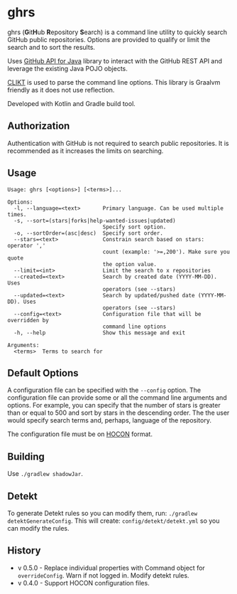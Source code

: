 # ghrs 

ghrs (**G**it**H**ub **R**epository **S**earch) is a command line utility to quickly 
search GitHub public repositories.  Options
are provided to qualify or limit the search and to sort the results.

Uses [GitHub API for Java](https://hub4j.github.io/github-api/) library
to interact with the GitHub REST API and leverage the existing Java POJO
objects.

[CLIKT](https://ajalt.github.io/clikt/) is used to parse the command
line options.  This library is Graalvm friendly as it does not use
reflection.

Developed with Kotlin and Gradle build tool.

## Authorization
Authentication with GitHub is not required to search public repositories.  It is recommended as it increases the 
limits on searching.



## Usage
```shell
Usage: ghrs [<options>] [<terms>]...

Options:
  -l, --language=<text>       Primary language. Can be used multiple times.
  -s, --sort=(stars|forks|help-wanted-issues|updated)
                              Specify sort option.
  -o, --sortOrder=(asc|desc)  Specify sort order.
  --stars=<text>              Constrain search based on stars: operator ','
                              count (example: '>=,200'). Make sure you quote
                              the option value.
  --limit=<int>               Limit the search to x repositories
  --created=<text>            Search by created date (YYYY-MM-DD). Uses
                              operators (see --stars)
  --updated=<text>            Search by updated/pushed date (YYYY-MM-DD). Uses
                              operators (see --stars)
  --config=<text>             Configuration file that will be overridden by
                              command line options
  -h, --help                  Show this message and exit

Arguments:
  <terms>  Terms to search for

```

## Default Options

A configuration file can be specified with the `--config` option.  The configuration file can provide some or all
the command line arguments and options.  For example, you can specify that the number of stars is greater than 
or equal to 500 and sort by stars in the descending order.  The the user would specify search terms and, perhaps, 
language of the repository.

The configuration file must be on 
[HOCON](https://github.com/lightbend/config/blob/main/HOCON.md) format.

## Building
Use `./gradlew shadowJar`.

## Detekt

To generate Detekt rules so you can modify them, run: `./gradlew detektGenerateConfig`.  This will create:
`config/detekt/detekt.yml` so you can modify the rules.

## History
* v 0.5.0 - Replace individual properties with Command object for `overrideConfig`. Warn if not logged in.  Modify
detekt rules.
* v 0.4.0 - Support HOCON configuration files.
